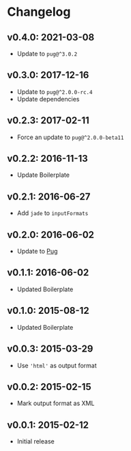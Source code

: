 # Changelog

## v0.4.0: 2021-03-08

- Update to `pug@^3.0.2`

## v0.3.0: 2017-12-16

- Update to `pug@^2.0.0-rc.4`
- Update dependencies

## v0.2.3: 2017-02-11

- Force an update to `pug@^2.0.0-beta11`

## v0.2.2: 2016-11-13

- Update Boilerplate

## v0.2.1: 2016-06-27

- Add `jade` to `inputFormats`

## v0.2.0: 2016-06-02

- Update to [Pug](http://npm.im/pug)

## v0.1.1: 2016-06-02

- Updated Boilerplate

## v0.1.0: 2015-08-12

- Updated Boilerplate

## v0.0.3: 2015-03-29

- Use `'html'` as output format

## v0.0.2: 2015-02-15

- Mark output format as XML

## v0.0.1: 2015-02-12

- Initial release
